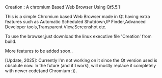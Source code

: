 Creation : A chromium Based Web Browser Using Qt5.5.1

This is a simple Chromium based Web Browser made in Qt having extra features such as Automatic Scheduled Shutdown,IP Finder,Advanced Developer tools,Transparent View,Screenshot etc.

To use the browser,just download the linux executive file 'Creation' from build.

More features to be added soon..

[Update, 2025]: Currently I'm not working on it since the Qt version used is obsolute now. In the future (and if I work), will mostly replace it completely with newer code(and Chromium :)).
